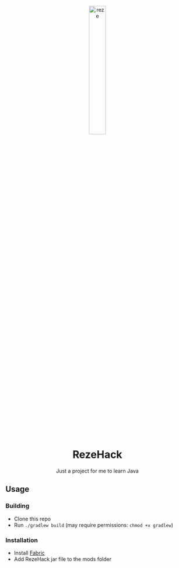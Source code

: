 <p align="center">
<img src="https://cdn.discordapp.com/attachments/762650678245589013/999413535052402688/large.png" alt="reze" width="30%" style="border-radius: 5px;">
</p>

<h1 align="center">RezeHack</h1>

<p align="center">Just a project for me to learn Java</p>

## Usage

### Building
- Clone this repo
- Run `./gradlew build`
  (may require permissions: `chmod +x gradlew`)

### Installation
- Install [Fabric](https://fabricmc.net/)
- Add RezeHack jar file to the mods folder
